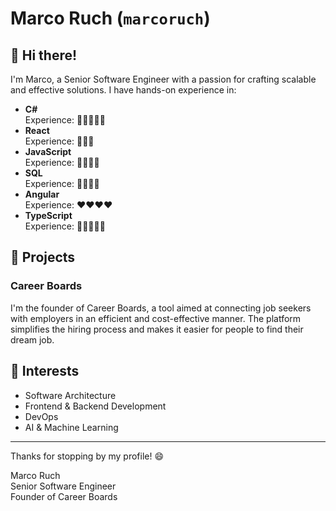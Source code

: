 # Marco Ruch (`marcoruch`)

## 👋 Hi there!

I'm Marco, a Senior Software Engineer with a passion for crafting scalable and effective solutions. I have hands-on experience in:

- **C#**         
Experience: 💚💚💚💚💚
- **React**         
Experience: 💙💙💙
- **JavaScript**         
Experience: 💛💛💛💛
- **SQL**         
Experience: 💜💜💜💜
- **Angular**         
Experience: ❤️❤️❤️❤️
- **TypeScript**         
Experience: 🤍🤍🤍🤍🤍

## 🚀 Projects

### **Career Boards**
I'm the founder of Career Boards, a tool aimed at connecting job seekers with employers in an efficient and cost-effective manner. The platform simplifies the hiring process and makes it easier for people to find their dream job.

## 🌱 Interests

- Software Architecture
- Frontend & Backend Development
- DevOps
- AI & Machine Learning

---

Thanks for stopping by my profile! 😄

Marco Ruch  
Senior Software Engineer  
Founder of Career Boards
